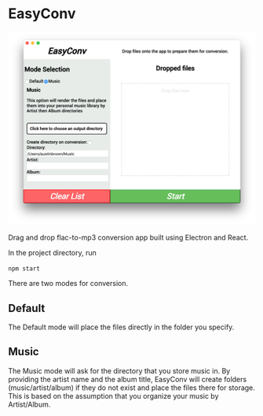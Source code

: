 EasyConv
========

![EasyConv](screencap1.png "preview")

Drag and drop flac-to-mp3 conversion app built using Electron and React.

In the project directory, run

`npm start`

There are two modes for conversion. 

## Default

The Default mode will place the files directly in the folder you specify. 

## Music
The Music mode will ask for the directory that you store music in. By providing the artist name and the album title, EasyConv will create folders (music/artist/album) if they do not exist and place the files there for storage. This is based on the assumption that you organize your music by Artist/Album.